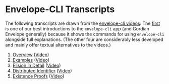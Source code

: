 # Envelope-CLI Transcripts

The following transcripts are drawn from the [envelope-cli videos](https://www.youtube.com/playlist?list=PLCkrqxOY1FbooYwJ7ZhpJ_QQk8Az1aCnG). The [first](1-OVERVIEW-TRANSCRIPT.md) is one of our best introductions to the `envelope-cli` app (and Gordian Envelope generally) because it shows the commands for using `envelope-cli` alongside full explanations. (The other four are considerably less developed and mainly offer textual alternatives to the videos.)

1. [Overview](https://github.com/BlockchainCommons/envelope-cli-swift/blob/master/Transcripts/1-OVERVIEW-TRANSCRIPT.md) ([Video](https://youtu.be/K2gFTyjbiYk))
2. [Examples](2-EXAMPLES-TRANSCRIPT.md) ([Video](https://youtu.be/K2gFTyjbiYk))
3. [Elision in Detail](3-ELISION-TRANSCRIPT.md) ([Video](https://youtu.be/K2gFTyjbiYk))
4. [Distributed Identifier](4-DID-TRANSCRIPT.md) ([Video](https://youtu.be/K2gFTyjbiYk))
5. [Existence Proofs](5-EXISTENCE-PROOFS-TRANSCRIPT.md) ([Video](https://www.youtube.com/watch?v=LUQ-n9EZa0U))
